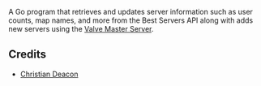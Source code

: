 A Go program that retrieves and updates server information such as user counts, map names, and more from the Best Servers API along with adds new servers using the [Valve Master Server](https://developer.valvesoftware.com/wiki/Master_Server_Query_Protocol).

## Credits
* [Christian Deacon](https://github.com/gamemann)